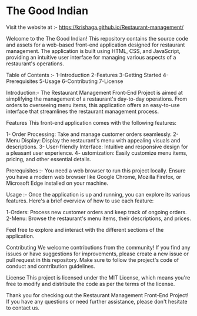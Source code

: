 # The Good Indian

Visit the website at :- https://krishaga.github.io/Restaurant-management/

Welcome to the The Good Indian! This repository contains the source code and assets for a web-based front-end application designed for restaurant management. The application is built using HTML, CSS, and JavaScript, providing an intuitive user interface for managing various aspects of a restaurant's operations.

Table of Contents :-
1-Introduction
2-Features
3-Getting Started
4-Prerequisites
5-Usage
6-Contributing
7-License

Introduction:-
The Restaurant Management Front-End Project is aimed at simplifying the management of a restaurant's day-to-day operations. From orders to overseeing menu items, this application offers an easy-to-use interface that streamlines the restaurant management process.

Features
This front-end application comes with the following features:

1- Order Processing: Take and manage customer orders seamlessly.
2- Menu Display: Display the restaurant's menu with appealing visuals and descriptions.
3- User-friendly Interface: Intuitive and responsive design for a pleasant user experience.
4- ustomization: Easily customize menu items, pricing, and other essential details.

Prerequisites :-
You need a web browser to run this project locally. Ensure you have a modern web browser like Google Chrome, Mozilla Firefox, or Microsoft Edge installed on your machine.

Usage :-
Once the application is up and running, you can explore its various features. Here's a brief overview of how to use each feature:

1-Orders: Process new customer orders and keep track of ongoing orders.
2-Menu: Browse the restaurant's menu items, their descriptions, and prices.

Feel free to explore and interact with the different sections of the application.

Contributing
We welcome contributions from the community! If you find any issues or have suggestions for improvements, please create a new issue or pull request in this repository. Make sure to follow the project's code of conduct and contribution guidelines.

License
This project is licensed under the MIT License, which means you're free to modify and distribute the code as per the terms of the license.

Thank you for checking out the Restaurant Management Front-End Project! If you have any questions or need further assistance, please don't hesitate to contact us.
